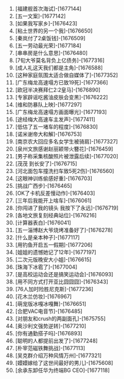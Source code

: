 
1. [福建舰首次海试]-[1677144]
1. [五一文案]-[1677142]
1. [如果我写家乡]-[1676423]
1. [粘土世界的另一个我]-[1676650]
1. [秦岚付了2桌饭钱]-[1676509]
1. [五一劳动最光荣]-[1677184]
1. [串串房是什么意思]-[1676480]
1. [7旬大爷莫名背负上亿债务]-[1677316]
1. [成人礼这天我们都是主角]-[1676588]
1. [这种家庭氛围太适合做自媒体了]-[1677352]
1. [广东梅龙高速塌方已致19死]-[1677366]
1. [欧冠半决赛拜仁2:2皇马]-[1676890]
1. [专家辟谣吃酱油皮肤会变黑]-[1676222]
1. [维和防暴队上映]-[1677297]
1. [广东梅龙高速塌方画面曝光]-[1677193]
1. [途经梅大高速车主发声]-[1677411]
1. [低估了五一堵车的程度]-[1676830]
1. [诺米谢帝大和解]-[1676753]
1. [南京农大回应多名女学生被骑肩]-[1677327]
1. [泉州文旅感谢赵丽颖带火簪花]-[1676459]
1. [男子称采集核酸照片被泄露后续]-[1677020]
1. [茂茂 到长安了]-[1676715]
1. [河北面包车撞洗扫车致5死2伤]-[1676560]
1. [这眼神训练偷感好重]-[1676703]
1. [挑战广西步]-[1676465]
1. [OK了卡机反差慢动作]-[1676403]
1. [三年后我能开上啥车]-[1676061]
1. [你闯进了我的镜头 我按下了永远]-[1676719]
1. [各地文旅复刻经典站位]-[1676216]
1. [计算器表白]-[1676041]
1. [五一淄博赵大爷烧烤准备好了]-[1676278]
1. [什么是亲本种子]-[1677117]
1. [用钓鱼开启五一假期]-[1677206]
1. [姐姐的遗憾她记了12年]-[1677197]
1. [二次元版晚安大小姐]-[1676615]
1. [珠海下冰雹了]-[1677004]
1. [是高校运动会还是搞笑运动会]-[1676093]
1. [用不同方式打开亚比囧囧囧]-[1676343]
1. [76人加时险胜尼克斯]-[1677236]
1. [花木兰仿妆]-[1676967]
1. [萌宠版冰嘎冰嘎舞]-[1676651]
1. [合肥VAC电音节]-[1676485]
1. [对朋友和crush的两副面孔]-[1675755]
1. [奥沙利文强势逆转]-[1677210]
1. [你有通勤搭子吗]-[1676893]
1. [聪明的人都提前出发了]-[1677248]
1. [朴宰范磁铁舞挑战]-[1677113]
1. [吴克群介绍万种风情万州]-[1677321]
1. [嬛嬛嫁给了这世间最好的男儿]-[1675608]
1. [余承东卸任华为终端BG CEO]-[1677118]